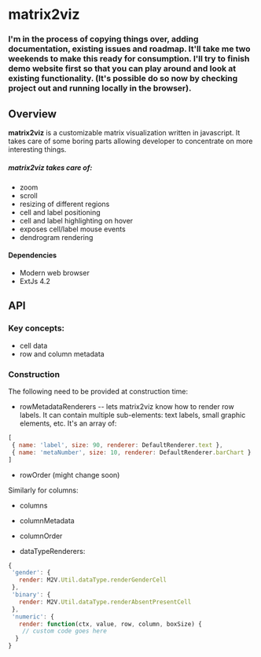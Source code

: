 matrix2viz
==========
 
### I'm in the process of copying things over, adding documentation, existing issues and roadmap. It'll take me two weekends to make this ready for consumption. I'll try to finish demo website first so that you can play around and look at existing functionality. (It's possible do so now by checking project out and running locally in the browser).

## Overview

__matrix2viz__ is a customizable matrix visualization written in javascript. It takes care of some boring parts allowing developer to concentrate on more interesting things. 

##### matrix2viz takes care of:
- zoom
- scroll
- resizing of different regions
- cell and label positioning
- cell and label highlighting on hover
- exposes cell/label mouse events
- dendrogram rendering

#### Dependencies
 - Modern web browser
 - ExtJs 4.2

## API

### Key concepts:
- cell data
- row and column metadata

### Construction
 The following need to be provided at construction time:
 
- rowMetadataRenderers -- lets matrix2viz know how to render row labels. It can contain multiple sub-elements: text labels, small graphic elements, etc. It's an array of:

```javascript
[
 { name: 'label', size: 90, renderer: DefaultRenderer.text },
 { name: 'metaNumber', size: 10, renderer: DefaultRenderer.barChart }
]
```
- rowOrder (might change soon)

Similarly for columns:
- columns
- columnMetadata
- columnOrder

- dataTypeRenderers: 

```javascript
{
 'gender': {
   render: M2V.Util.dataType.renderGenderCell
 },
 'binary': {
   render: M2V.Util.dataType.renderAbsentPresentCell
 },
 'numeric': {
   render: function(ctx, value, row, column, boxSize) {
    // custom code goes here
  }
}
```

